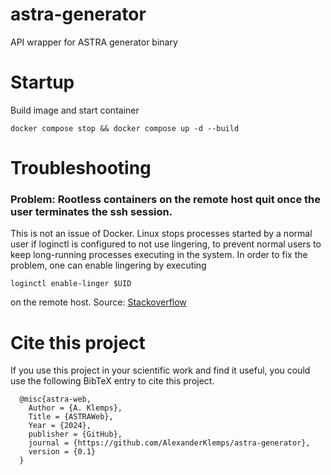 # astra-generator
API wrapper for ASTRA generator binary

# Startup

Build image and start container

    docker compose stop && docker compose up -d --build


# Troubleshooting

### Problem: Rootless containers on the remote host quit once the user terminates the ssh session.
    
This is not an issue of Docker. Linux stops processes started by a normal user if loginctl is configured to not use 
lingering, to prevent normal users to keep long-running processes executing in the system.
In order to fix the problem, one can enable lingering by executing 

    loginctl enable-linger $UID

on the remote host.
Source: [Stackoverflow](https://stackoverflow.com/a/73312070)

# Cite this project

If you use this project in your scientific work and find it useful, you could use the following BibTeX entry to cite this project.

      @misc{astra-web,
        Author = {A. Klemps},
        Title = {ASTRAWeb},
        Year = {2024},
        publisher = {GitHub},
        journal = {https://github.com/AlexanderKlemps/astra-generator},
        version = {0.1}
      }
